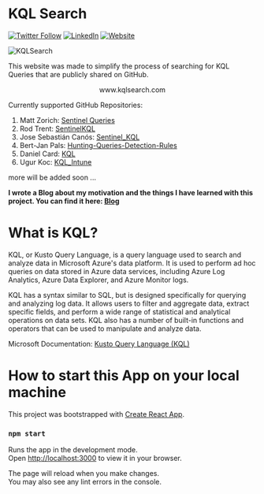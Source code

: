 # KQL Search


[![Twitter Follow](https://img.shields.io/badge/Twitter-1DA1F2?style=for-the-badge&logo=twitter&logoColor=white)](https://twitter.com/UgurKocDe/) [![LinkedIn](https://img.shields.io/badge/LinkedIn-0077B5?style=for-the-badge&logo=linkedin&logoColor=white)](https://www.linkedin.com/in/ugur-koc-302b9817a/) [![Website](https://img.shields.io/badge/website-000000?style=for-the-badge&logo=About.me&logoColor=white)](https://ugurkoc.de)

![KQLSearch](https://user-images.githubusercontent.com/43906965/210248362-41ba55ef-de47-46cc-a618-2ce36f488825.png)

This website was made to simplify the process of searching for KQL Queries that are publicly shared on GitHub.

<p align="center">
www.kqlsearch.com
</p>

Currently supported GitHub Repositories:

1. Matt Zorich: [Sentinel Queries](https://github.com/reprise99/Sentinel-Queries)
2. Rod Trent: [SentinelKQL](https://github.com/rod-trent/SentinelKQL)
3. Jose Sebastián Canós: [Sentinel_KQL](https://github.com/ep3p/Sentinel_KQL/tree/main/Queries)
4. Bert-Jan Pals: [Hunting-Queries-Detection-Rules](https://github.com/Bert-JanP/Hunting-Queries-Detection-Rules)
5. Daniel Card: [KQL](https://github.com/mr-r3b00t/KQL)
6. Ugur Koc: [KQL_Intune](https://github.com/ugurkocde/KQL_Intune)

more will be added soon ...

**I wrote a Blog about my motivation and the things I have learned with this project. You can find it here: [Blog](https://ugurkoc.de/kql-search/)**

# What is KQL?

KQL, or Kusto Query Language, is a query language used to search and analyze data in Microsoft Azure's data platform. It is used to perform ad hoc queries on data stored in Azure data services, including Azure Log Analytics, Azure Data Explorer, and Azure Monitor logs.

KQL has a syntax similar to SQL, but is designed specifically for querying and analyzing log data. It allows users to filter and aggregate data, extract specific fields, and perform a wide range of statistical and analytical operations on data sets. KQL also has a number of built-in functions and operators that can be used to manipulate and analyze data.

Microsoft Documentation: [Kusto Query Language (KQL)](https://learn.microsoft.com/en-us/azure/data-explorer/kusto/query/)

# How to start this App on your local machine

This project was bootstrapped with [Create React App](https://github.com/facebook/create-react-app).

### `npm start`

Runs the app in the development mode.\
Open [http://localhost:3000](http://localhost:3000) to view it in your browser.

The page will reload when you make changes.\
You may also see any lint errors in the console.
